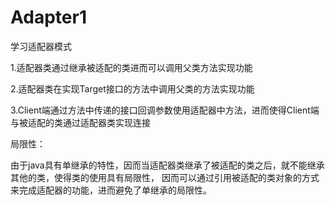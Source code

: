 # Adapter1

学习适配器模式

1.适配器类通过继承被适配的类进而可以调用父类方法实现功能

2.适配器类在实现Target接口的方法中调用父类的方法实现功能

3.Client端通过方法中传递的接口回调参数使用适配器中方法，进而使得Client端与被适配的类通过适配器类实现连接


局限性：

由于java具有单继承的特性，因而当适配器类继承了被适配的类之后，就不能继承其他的类，使得类的使用具有局限性，
因而可以通过引用被适配的类对象的方式来完成适配器的功能，进而避免了单继承的局限性。
